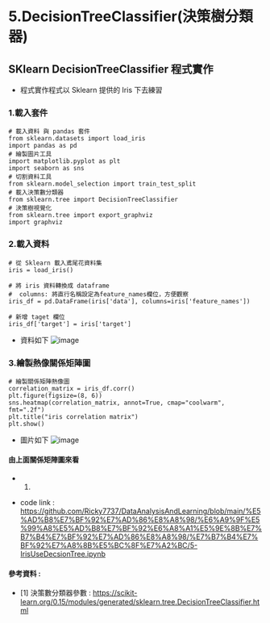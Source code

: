 # 5.DecisionTreeClassifier(決策樹分類器)



## SKlearn DecisionTreeClassifier 程式實作
* 程式實作程式以 Sklearn 提供的 Iris 下去練習
### 1.載入套件
```
# 載入資料 與 pandas 套件
from sklearn.datasets import load_iris
import pandas as pd
# 繪製圖片工具
import matplotlib.pyplot as plt
import seaborn as sns
# 切割資料工具
from sklearn.model_selection import train_test_split
# 載入決策數分類器
from sklearn.tree import DecisionTreeClassifier
# 決策樹視覺化
from sklearn.tree import export_graphviz
import graphviz
```

### 2.載入資料 
```
# 從 Sklearn 載入鳶尾花資料集
iris = load_iris()

# 將 iris 資料轉換成 dataframe
#  columns: 將直行名稱設定為feature_names欄位，方便觀察
iris_df = pd.DataFrame(iris['data'], columns=iris['feature_names'])

# 新增 taget 欄位
iris_df['target'] = iris['target']
```
* 資料如下
![image](https://github.com/Ricky7737/DataAnalysisAndLearning/assets/58324475/d692350a-fa76-4dc9-9ba3-801de49df4a4)

### 3.繪製熱像關係矩陣圖
```
# 繪製關係矩陣熱像圖
correlation_matrix = iris_df.corr()
plt.figure(figsize=(8, 6))
sns.heatmap(correlation_matrix, annot=True, cmap="coolwarm", fmt=".2f")
plt.title("iris correlation matrix")
plt.show()
```
* 圖片如下
  ![image](https://github.com/Ricky7737/DataAnalysisAndLearning/assets/58324475/cdf89b46-be37-4dac-973f-5afbfd6cb790)

#### 由上面關係矩陣圖來看
  * 1. 

* code link : https://github.com/Ricky7737/DataAnalysisAndLearning/blob/main/%E5%AD%B8%E7%BF%92%E7%AD%86%E8%A8%98/%E6%A9%9F%E5%99%A8%E5%AD%B8%E7%BF%92%E6%A8%A1%E5%9E%8B%E7%B7%B4%E7%BF%92%E7%AD%86%E8%A8%98/%E7%B7%B4%E7%BF%92%E7%A8%8B%E5%BC%8F%E7%A2%BC/5-IrisUseDecsionTree.ipynb



#### 參考資料 :
* [1] 決策數分類器參數 : https://scikit-learn.org/0.15/modules/generated/sklearn.tree.DecisionTreeClassifier.html
